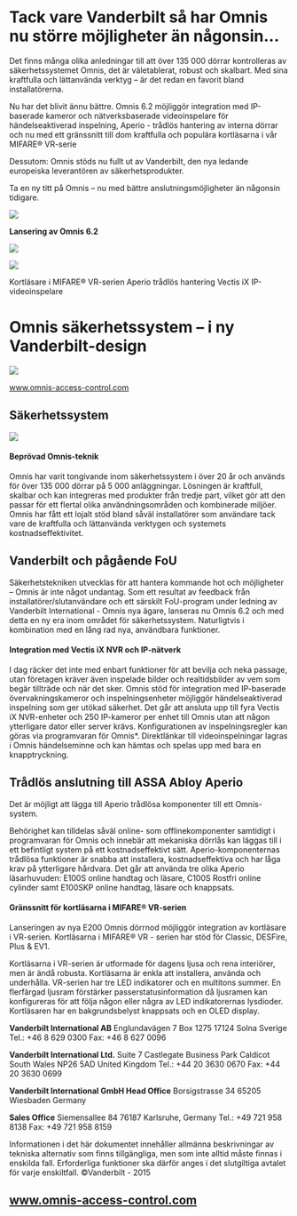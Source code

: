 # Tack vare Vanderbilt så har Omnis nu större möjligheter än någonsin...

Det finns många olika anledningar till att över 135 000 dörrar kontrolleras av säkerhetssystemet Omnis, det är väletablerat, robust och skalbart. Med sina kraftfulla och lättanvända verktyg – är det redan en favorit bland installatörerna.

Nu har det blivit ännu bättre. Omnis 6.2 möjliggör integration med IP-baserade kameror och nätverksbaserade videoinspelare för händelseaktiverad inspelning, Aperio - trådlös hantering av interna dörrar och nu med ett gränssnitt till dom kraftfulla och populära kortläsarna i vår MIFARE® VR-serie

Dessutom: Omnis stöds nu fullt ut av Vanderbilt, den nya ledande europeiska leverantören av säkerhetsprodukter.

Ta en ny titt på Omnis – nu med bättre anslutningsmöjligheter än någonsin tidigare.

![](_page_0_Picture_5.jpeg)

**Lansering av Omnis 6.2**

![](_page_0_Picture_6.jpeg)

![](_page_0_Picture_7.jpeg)

Kortläsare i MIFARE® VR-serien Aperio trådlös hantering Vectis iX IP-videoinspelare

# Omnis säkerhetssystem – i ny Vanderbilt-design

![](_page_0_Picture_12.jpeg)

www.omnis-access-control.com

## Säkerhetssystem

![](_page_1_Figure_3.jpeg)

#### Beprövad Omnis-teknik

Omnis har varit tongivande inom säkerhetssystem i över 20 år och används för över 135 000 dörrar på 5 000 anläggningar. Lösningen är kraftfull, skalbar och kan integreras med produkter från tredje part, vilket gör att den passar för ett flertal olika användningsområden och kombinerade miljöer. Omnis har fått ett lojalt stöd bland såväl installatörer som användare tack vare de kraftfulla och lättanvända verktygen och systemets kostnadseffektivitet.

## Vanderbilt och pågående FoU

Säkerhetstekniken utvecklas för att hantera kommande hot och möjligheter – Omnis är inte något undantag. Som ett resultat av feedback från installatörer/slutanvändare och ett särskilt FoU-program under ledning av Vanderbilt International - Omnis nya ägare, lanseras nu Omnis 6.2 och med detta en ny era inom området för säkerhetssystem. Naturligtvis i kombination med en lång rad nya, användbara funktioner.

#### Integration med Vectis iX NVR och IP-nätverk

I dag räcker det inte med enbart funktioner för att bevilja och neka passage, utan företagen kräver även inspelade bilder och realtidsbilder av vem som begär tillträde och när det sker. Omnis stöd för integration med IP-baserade övervakningskameror och inspelningsenheter möjliggör händelseaktiverad inspelning som ger utökad säkerhet. Det går att ansluta upp till fyra Vectis iX NVR-enheter och 250 IP-kameror per enhet till Omnis utan att någon ytterligare dator eller server krävs. Konfigurationen av inspelningsregler kan göras via programvaran för Omnis*. Direktlänkar till videoinspelningar lagras i Omnis händelseminne och kan hämtas och spelas upp med bara en knapptryckning.

## Trådlös anslutning till ASSA Abloy Aperio

Det är möjligt att lägga till Aperio trådlösa komponenter till ett Omnis-system.

Behörighet kan tilldelas såväl online- som offlinekomponenter samtidigt i programvaran för Omnis och innebär att mekaniska dörrlås kan läggas till i ett befintligt system på ett kostnadseffektivt sätt. Aperio-komponenternas trådlösa funktioner är snabba att installera, kostnadseffektiva och har låga krav på ytterligare hårdvara. Det går att använda tre olika Aperio läsarhuvuden: E100S online handtag och läsare, C100S Rostfri online cylinder samt E100SKP online handtag, läsare och knappsats.

#### Gränssnitt för kortläsarna i MIFARE® VR-serien

Lanseringen av nya E200 Omnis dörrnod möjliggör integration av kortläsare i VR-serien. Kortläsarna i MIFARE® VR - serien har stöd för Classic, DESFire, Plus & EV1.

Kortläsarna i VR-serien är utformade för dagens ljusa och rena interiörer, men är ändå robusta. Kortläsarna är enkla att installera, använda och underhålla. VR-serien har tre LED indikatorer och en multitons summer. En flerfärgad ljusram förstärker passerstatusinformation då ljusramen kan konfigureras för att följa någon eller några av LED indikatorernas lysdioder. Kortläsaren har en bakgrundsbelyst knappsats och en OLED display.

**Vanderbilt International AB** Englundavägen 7 Box 1275 17124 Solna Sverige Tel.: +46 8 629 0300 Fax: +46 8 627 0096

**Vanderbilt International Ltd.** Suite 7 Castlegate Business Park Caldicot South Wales NP26 5AD United Kingdom Tel.: +44 20 3630 0670 Fax: +44 20 3630 0699

**Vanderbilt International GmbH Head Office** Borsigstrasse 34 65205 Wiesbaden Germany

**Sales Office** Siemensallee 84 76187 Karlsruhe, Germany Tel.: +49 721 958 8138 Fax: +49 721 958 8159

Informationen i det här dokumentet innehåller allmänna beskrivningar av tekniska alternativ som finns tillgängliga, men som inte alltid måste finnas i enskilda fall. Erforderliga funktioner ska därför anges i det slutgiltiga avtalet för varje enskiltfall. ©Vanderbilt - 2015

## www.omnis-access-control.com